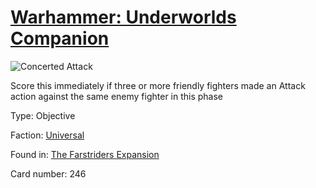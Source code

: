 # [Warhammer: Underworlds Companion](https://guidokessels.github.io/wh-underworlds)

  

![Concerted Attack](https://warhammerunderworlds.com/wp-content/uploads/sites/6/2018/03/246_ENG.png)

Score this immediately if three or more friendly fighters made an Attack action against the same enemy fighter in this phase

Type: Objective

Faction: [Universal](https://guidokessels.github.io/wh-underworlds/factions/universal)

Found in: [The Farstriders Expansion](https://guidokessels.github.io/wh-underworlds/locations/the-farstriders-expansion)

Card number: 246
